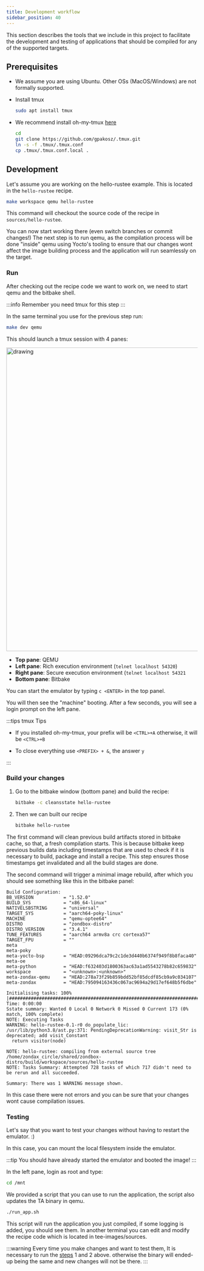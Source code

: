 ```yaml
---
title: Development workflow
sidebar_position: 40
---
```


This section describes the tools that we include in this project to facilitate the development and testing of applications
that should be compiled for any of the supported targets. 

## Prerequisites

- We assume you are using Ubuntu. Other OSs (MacOS/Windows) are not formally supported.

- Install tmux

   ```bash
   sudo apt install tmux
   ```

- We recommend install oh-my-tmux [here](https://github.com/namtzigla/oh-my-tmux)

   ```bash
   cd
   git clone https://github.com/gpakosz/.tmux.git
   ln -s -f .tmux/.tmux.conf
   cp .tmux/.tmux.conf.local .
   ```

## Development

Let's assume you are working on the hello-rustee example. This is located in the `hello-rustee` recipe.

```bash
make workspace qemu hello-rustee
```

This command will checkout the source code of the recipe in `sources/hello-rustee`.

You can now start working there (even switch branches or commit changes!)
The next step is to run qemu, as the compilation process will be done "inside" qemu using Yocto's tooling
to ensure that our changes wont affect the image building process and the
application will run seamlessly on the target.

### Run 
After checking out the recipe code we want to work on, we need to start qemu
and the bitbake shell.

:::info
Remember you need tmux for this step
:::

In the same terminal you use for the previous step run:

```bash
make dev qemu
```

This should launch a tmux session with 4 panes:

<img src="/img/qemu-tmux.png" alt="drawing" width="800"/>

- **Top pane**: QEMU
- **Left pane**: Rich execution environment (`telnet localhost 54320`)
- **Right pane**: Secure execution environment (`telnet localhost 54321`
- **Bottom pane**: Bitbake

You can start the emulator by typing `c <ENTER>` in the top panel.

You will then see the "machine" booting. After a few seconds, you will see a login prompt on the left pane.

:::tips tmux Tips

- If you installed oh-my-tmux, your prefix will be `<CTRL>+A` otherwise, it will be `<CTRL>+B`

- To close everything use `<PREFIX> + &`, the answer `y`

:::

### Build your changes

1. Go to the bitbake window (bottom pane) and build the recipe:

    ```bash
    bitbake -c cleansstate hello-rustee
     ```

2. Then we can built our recipe
    ```bash
    bitbake hello-rustee
    ```

The first command will clean previous build artifacts stored in bitbake cache,  so that, a fresh compilation
starts. This is because bitbake keep previous builds data including
timestamps that are used to check if it is necessary to build, package and install a recipe. This step ensures those timestamps get invalidated and
all the build stages are done.

The second command will trigger a minimal image rebuild, after which you should see something like this in the bitbake panel:

```
Build Configuration:
BB_VERSION           = "1.52.0"
BUILD_SYS            = "x86_64-linux"
NATIVELSBSTRING      = "universal"
TARGET_SYS           = "aarch64-poky-linux"
MACHINE              = "qemu-optee64"
DISTRO               = "zondbox-distro"
DISTRO_VERSION       = "3.4.1"
TUNE_FEATURES        = "aarch64 armv8a crc cortexa57"
TARGET_FPU           = ""
meta                 
meta-poky            
meta-yocto-bsp       = "HEAD:09296dca79c2c1de3d440b6374f949f8b8faca40"
meta-oe              
meta-python          = "HEAD:f632403d1800363ac63a1ad5543278b82c659832"
workspace            = "<unknown>:<unknown>"
meta-zondax-qemu     = "HEAD:278a73f29b859bdd52bf85dcdf85cb9a9c034107"
meta-zondax          = "HEAD:795094163436c067ac9694a29d17ef648b5f6dbe"

Initialising tasks: 100% |#####################################################################################################################################| Time: 0:00:00
Sstate summary: Wanted 0 Local 0 Network 0 Missed 0 Current 173 (0% match, 100% complete)
NOTE: Executing Tasks
WARNING: hello-rustee-0.1-r0 do_populate_lic: /usr/lib/python3.8/ast.py:371: PendingDeprecationWarning: visit_Str is deprecated; add visit_Constant
  return visitor(node)

NOTE: hello-rustee: compiling from external source tree /home/zondax_circle/shared/zondbox-distro/build/workspace/sources/hello-rustee
NOTE: Tasks Summary: Attempted 728 tasks of which 717 didn't need to be rerun and all succeeded.

Summary: There was 1 WARNING message shown.
```

In this case there were not errors and you can be sure that your changes
wont cause compilation issues.

### Testing

Let's say that you want to test your changes without having to restart the emulator. :)

In this case, you can mount the local filesystem inside the emulator.

:::tip 
You should have already started the emulator and booted the image!
:::

In the left pane, login as root and type:

```bash
cd /mnt
```

We provided a script that you can use to run the application, the script
also updates the TA binary in qemu.

```bash
./run_app.sh
```

This script will run the application you just compiled, if some logging is added, you should see them.
In another terminal you can edit and modify the recipe code which is
located in tee-images/sources. 

:::warning 
Every time you make changes and want to test them, It is necessary to run
the [steps](#build-your-changes) 1 and 2 above. otherwise the binary will ended-up being the same
and new changes will not be there.
:::
